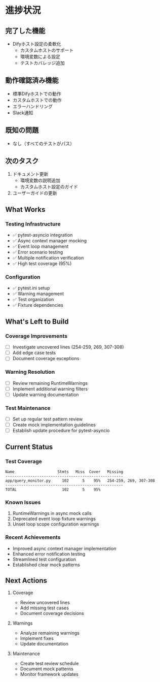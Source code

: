 # 進捗状況

## 完了した機能
- Difyホスト設定の柔軟化
  - カスタムホストのサポート
  - 環境変数による設定
  - テストカバレッジ追加

## 動作確認済み機能
- 標準Difyホストでの動作
- カスタムホストでの動作
- エラーハンドリング
- Slack通知

## 既知の問題
- なし（すべてのテストがパス）

## 次のタスク
1. ドキュメント更新
   - 環境変数の説明追加
   - カスタムホスト設定のガイド
2. ユーザーガイドの更新

## What Works

### Testing Infrastructure
- ✅ pytest-asyncio integration
- ✅ Async context manager mocking
- ✅ Event loop management
- ✅ Error scenario testing
- ✅ Multiple notification verification
- ✅ High test coverage (95%)

### Configuration
- ✅ pytest.ini setup
- ✅ Warning management
- ✅ Test organization
- ✅ Fixture dependencies

## What's Left to Build

### Coverage Improvements
- [ ] Investigate uncovered lines (254-259, 269, 307-308)
- [ ] Add edge case tests
- [ ] Document coverage exceptions

### Warning Resolution
- [ ] Review remaining RuntimeWarnings
- [ ] Implement additional warning filters
- [ ] Update warning documentation

### Test Maintenance
- [ ] Set up regular test pattern review
- [ ] Create mock implementation guidelines
- [ ] Establish update procedure for pytest-asyncio

## Current Status

### Test Coverage
```
Name                   Stmts   Miss  Cover   Missing
----------------------------------------------------
app/query_monitor.py     102      5    95%   254-259, 269, 307-308
----------------------------------------------------
TOTAL                    102      5    95%
```

### Known Issues
1. RuntimeWarnings in async mock calls
2. Deprecated event loop fixture warnings
3. Unset loop scope configuration warnings

### Recent Achievements
- Improved async context manager implementation
- Enhanced error notification testing
- Streamlined test configuration
- Established clear mock patterns

## Next Actions

1. Coverage
   - Review uncovered lines
   - Add missing test cases
   - Document coverage decisions

2. Warnings
   - Analyze remaining warnings
   - Implement fixes
   - Update documentation

3. Maintenance
   - Create test review schedule
   - Document mock patterns
   - Monitor framework updates
